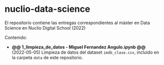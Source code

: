 # nuclio-data-science

El repositorio contiene las entregas correspondientes al máster en Data Science en Nuclio Digital School (2022)

Contenido:

- **@@ 1_limpieza_de_datos - Miguel Fernandez Angulo.ipynb @@** (2022-05-05)
Limpieza de datos del dataset `imdb_clase.csv`, incluido en la carpeta `data` de este repositorio.


